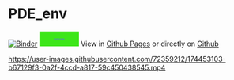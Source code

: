 # PDE_env
[![Binder](https://mybinder.org/badge_logo.svg)](https://mybinder.org/v2/gh/RaffaeleParadiso/Partial_differential_equations/HEAD)
[<img alt="alt_text" width="80px" src="images/b.png" />]([https://raffaeleparadiso.github.io/Partial_differential_equations/])
View in [Github Pages](https://raffaeleparadiso.github.io/Partial_differential_equations/) 
or directly on [Github](https://github.com/RaffaeleParadiso/Partial_differential_equations)


https://user-images.githubusercontent.com/72359212/174453103-b67129f3-0a2f-4ccd-a817-59c450438545.mp4

